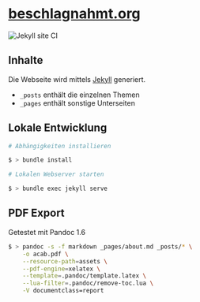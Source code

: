 # [beschlagnahmt.org](https://beschlagnahmt.org)

![Jekyll site CI](https://github.com/beschlagnahmt-org/website/workflows/Jekyll%20site%20CI/badge.svg)

## Inhalte

Die Webseite wird mittels [Jekyll](https://jekyllrb.com/) generiert.

- `_posts` enthält die einzelnen Themen
- `_pages` enthält sonstige Unterseiten

## Lokale Entwicklung

```bash
# Abhängigkeiten installieren

$ > bundle install

# Lokalen Webserver starten

$ > bundle exec jekyll serve
```

## PDF Export
Getestet mit Pandoc 1.6

```bash
$ > pandoc -s -f markdown _pages/about.md _posts/* \
    -o acab.pdf \
    --resource-path=assets \
    --pdf-engine=xelatex \
    --template=.pandoc/template.latex \
    --lua-filter=.pandoc/remove-toc.lua \
    -V documentclass=report
```
